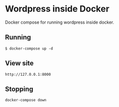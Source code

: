 # Wordpress inside Docker
Docker compose for running wordpress inside docker.

## Running
`$ docker-compose up -d`

## View site
`http://127.0.0.1:8000`

## Stopping
`docker-compose down`

